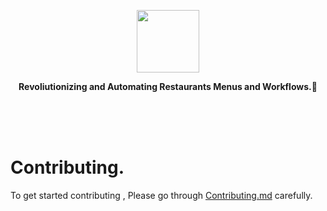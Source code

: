 <a href="https://httpS://twitter.com/flixxmenu"><p align="center">
<img height=100 src="https://raw.githubusercontent.com/FlixMenu/FlixMenu-web/staging"/>

</p></a>
<p align="center">
  <strong>Revoliutionizing and Automating Restaurants Menus and Workflows.🚀</strong>
</p>

</br>
</br>
</br>

# Contributing.

To get started contributing , Please go through [Contributing.md](https://github.com/FlixMenu/FlixMenu-web/Contributing.md) carefully.